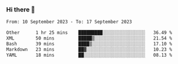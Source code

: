 ### Hi there 👋

<!--
**palaashatri/palaashatri** is a ✨ _special_ ✨ repository because its `README.md` (this file) appears on your GitHub profile.

Here are some ideas to get you started:

- 🔭 I’m currently working on ...
- 🌱 I’m currently learning ...
- 👯 I’m looking to collaborate on ...
- 🤔 I’m looking for help with ...
- 💬 Ask me about ...
- 📫 How to reach me: ...
- 😄 Pronouns: ...
- ⚡ Fun fact: ...
-->

<!--START_SECTION:waka-->

```txt
From: 10 September 2023 - To: 17 September 2023

Other      1 hr 25 mins    █████████░░░░░░░░░░░░░░░░   36.49 %
XML        50 mins         █████▒░░░░░░░░░░░░░░░░░░░   21.54 %
Bash       39 mins         ████▒░░░░░░░░░░░░░░░░░░░░   17.10 %
Markdown   23 mins         ██▓░░░░░░░░░░░░░░░░░░░░░░   10.23 %
YAML       18 mins         ██░░░░░░░░░░░░░░░░░░░░░░░   08.13 %
```

<!--END_SECTION:waka-->

